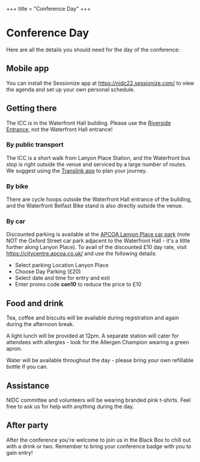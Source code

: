 +++
title = "Conference Day"
+++

# Conference Day

Here are all the details you should need for the day of the conference:

## Mobile app

You can install the Sessionize app at https://nidc22.sessionize.com/ to view the agenda and set up your own personal schedule.

## Getting there

The ICC is in the Waterfront Hall building. Please use the [Riverside Entrance](https://goo.gl/maps/HBpsZp54xJoYbWHG6), not the Waterfront Hall entrance!

### By public transport

The ICC is a short walk from Lanyon Place Station, and the Waterfront bus stop is right outside the venue and serviced by a large number of routes. We suggest using the [Translink app](https://www.translink.co.uk/UsingOurServicesandProducts/OurApps/JourneyPlannerApp) to plan your journey.

### By bike

There are cycle hoops outside the Waterfront Hall entrance of the building, and the Waterfront Belfast Bike stand is also directly outside the venue.

### By car

Discounted parking is available at the [APCOA Lanyon Place car park](https://goo.gl/maps/kY77gfY7MKkEic7d8) (note NOT the Oxford Street car park adjacent to the Waterfront Hall - it's a little further along Lanyon Place). To avail of the discounted £10 day rate, visit https://citycentre.apcoa.co.uk/ and use the following details:

* Select parking Location Lanyon Place
* Choose Day Parking (£20)
* Select date and time for entry and exit
* Enter promo code **con10** to reduce the price to £10

## Food and drink

Tea, coffee and biscuits will be available during registration and again during the afternoon break.

A light lunch will be provided at 12pm. A separate station will cater for attendees with allergies - look for the Allergen Champion wearing a green apron.

Water will be available throughout the day - please bring your own refillable bottle if you can.

## Assistance

NIDC committee and volunteers will be wearing branded pink t-shirts. Feel free to ask us for help with anything during the day.

## After party

After the conference you're welcome to join us in the Black Box to chill out with a drink or two. Remember to bring your conference badge with you to gain entry!
